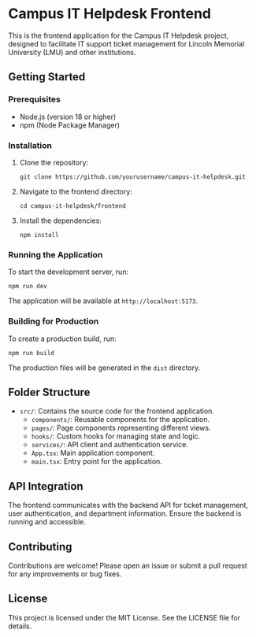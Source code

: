 # Campus IT Helpdesk Frontend

This is the frontend application for the Campus IT Helpdesk project, designed to facilitate IT support ticket management for Lincoln Memorial University (LMU) and other institutions.

## Getting Started

### Prerequisites

- Node.js (version 18 or higher)
- npm (Node Package Manager)

### Installation

1. Clone the repository:
   ```
   git clone https://github.com/yourusername/campus-it-helpdesk.git
   ```

2. Navigate to the frontend directory:
   ```
   cd campus-it-helpdesk/frontend
   ```

3. Install the dependencies:
   ```
   npm install
   ```

### Running the Application

To start the development server, run:
```
npm run dev
```

The application will be available at `http://localhost:5173`.

### Building for Production

To create a production build, run:
```
npm run build
```

The production files will be generated in the `dist` directory.

## Folder Structure

- `src/`: Contains the source code for the frontend application.
  - `components/`: Reusable components for the application.
  - `pages/`: Page components representing different views.
  - `hooks/`: Custom hooks for managing state and logic.
  - `services/`: API client and authentication service.
  - `App.tsx`: Main application component.
  - `main.tsx`: Entry point for the application.

## API Integration

The frontend communicates with the backend API for ticket management, user authentication, and department information. Ensure the backend is running and accessible.

## Contributing

Contributions are welcome! Please open an issue or submit a pull request for any improvements or bug fixes.

## License

This project is licensed under the MIT License. See the LICENSE file for details.